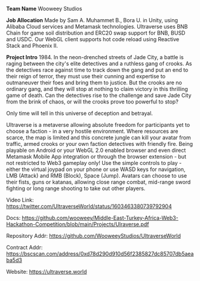 **Team Name** 
Wooweey Studios

**Job Allocation** 
Made by Sam A. Muhammet B., Bora U. in Unity, using Alibaba Cloud services and Metamask technologies. Ultraverse uses BNB Chain for game soil distribution and ERC20 swap support for BNB, BUSD and USDC. Our WebGL client supports hot code reload using Reactive Stack and Phoenix II. 

**Project Intro**
1984. In the neon-drenched streets of Jade City, a battle is raging between the city's elite detectives and a ruthless gang of crooks. As the detectives race against time to track down the gang and put an end to their reign of terror, they must use their cunning and expertise to outmaneuver their foes and bring them to justice. But the crooks are no ordinary gang, and they will stop at nothing to claim victory in this thrilling game of death. Can the detectives rise to the challenge and save Jade City from the brink of chaos, or will the crooks prove too powerful to stop?

Only time will tell in this universe of deception and betrayal.

Ultraverse is a metaverse allowing absolute freedom for participants yet to choose a faction - in a very hostile environment. Where resources are scarce, the map is limited and this concrete jungle can kill your avatar from traffic, armed crooks or your own faction detectives with friendly fire. Being playable on Android or your WebGL 2.0 enabled browser and even direct Metamask Mobile App integration or through the browser extension - but not restricted to Web3 gameplay only! Use the simple controls to play - either the virtual joypad on your phone or use WASD keys for navigation, LMB (Attack) and RMB (Block), Space (Jump). Avatars can choose to use their fists, guns or katanas, allowing close range combat, mid-range sword fighting or long range shooting to take out other players.


Video Link: https://twitter.com/UltraverseWorld/status/1603463380739792904

Docs: https://github.com/wooweey/Middle-East-Turkey-Africa-Web3-Hackathon-Competition/blob/main/Projects/Ulraverse.pdf

Repository Addr: https://github.com/WooweeyStudios/UltraverseWorld

Contract Addr: https://bscscan.com/address/0xd78d290d910d56f2385827dc85707db5aeaba5d3

Website: https://ultraverse.world
